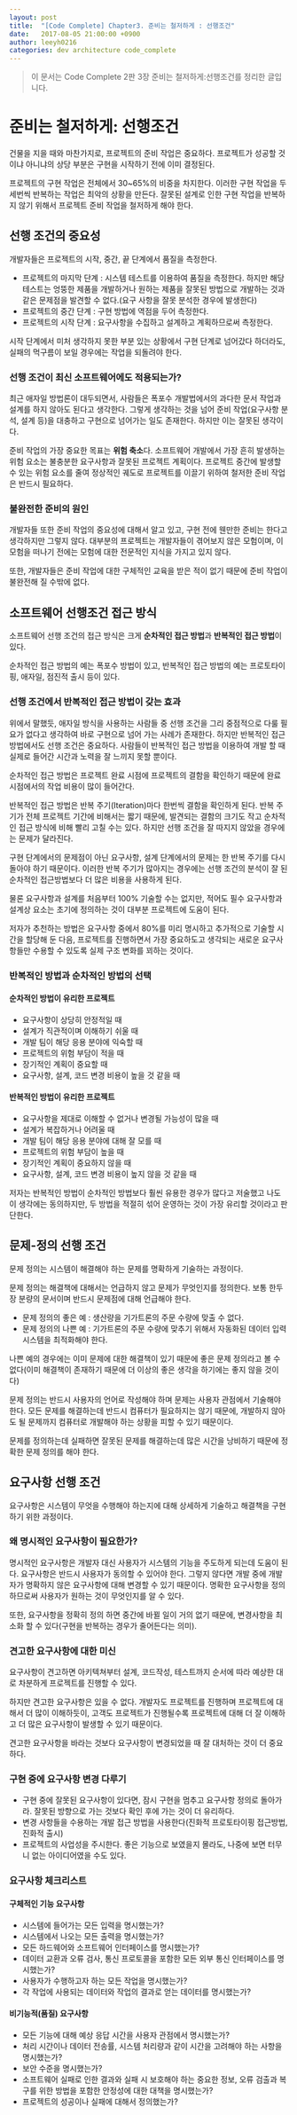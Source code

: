 ```yaml
---
layout: post
title:  "[Code Complete] Chapter3. 준비는 철저하게 : 선행조건"
date:   2017-08-05 21:00:00 +0900
author: leeyh0216
categories: dev architecture code_complete
---
```


> 이 문서는 Code Complete 2판 3장 준비는 철저하게:선행조건를 정리한 글입니다.

# 준비는 철저하게: 선행조건

건물을 지을 때와 마찬가지로, 프로젝트의 준비 작업은 중요하다.
프로젝트가 성공할 것이냐 아니냐의 상당 부분은 구현을 시작하기 전에 이미 결정된다.

프로젝트의 구현 작업은 전체에서 30~65%의 비중을 차지한다. 이러한 구현 작업을 두세번씩 반복하는 작업은 최악의 상황을 만든다. 잘못된 설계로 인한 구현 작업을 반복하지 않기 위해서 프로젝트 준비 작업을 철저하게 해야 한다.

## 선행 조건의 중요성

개발자들은 프로젝트의 시작, 중간, 끝 단계에서 품질을 측정한다.

* 프로젝트의 마지막 단계 : 시스템 테스트를 이용하여 품질을 측정한다. 하지만 해당 테스트는 엉뚱한 제품을 개발하거나 원하는 제품을 잘못된 방법으로 개발하는 것과 같은 문제점을 발견할 수 없다.(요구 사항을 잘못 분석한 경우에 발생한다)
* 프로젝트의 중간 단계 : 구현 방법에 역점을 두어 측정한다.
* 프로젝트의 시작 단계 : 요구사항을 수집하고 설계하고 계획하므로써 측정한다.

시작 단계에서 미처 생각하지 못한 부분 있는 상황에서 구현 단계로 넘어갔다 하더라도, 실패의 먹구름이 보일 경우에는 작업을 되돌려야 한다.

### 선행 조건이 최신 소프트웨어에도 적용되는가?

최근 애자일 방법론이 대두되면서, 사람들은 폭포수 개발법에서의 과다한 문서 작업과 설계를 하지 않아도 된다고 생각한다. 그렇게 생각하는 것을 넘어 준비 작업(요구사항 분석, 설계 등)을 대충하고 구현으로 넘어가는 일도 존재한다.
하지만 이는 잘못된 생각이다.

준비 작업의 가장 중요한 목표는 **위험 축소**다. 소프트웨어 개발에서 가장 흔히 발생하는 위험 요소는 불충분한 요구사항과 잘못된 프로젝트 계획이다. 프로젝트 중간에 발생할 수 있는 위험 요소를 줄여 정상적인 궤도로 프로젝트를 이끌기 위하여 철저한 준비 작업은 반드시 필요하다.

### 불완전한 준비의 원인

개발자들 또한 준비 작업의 중요성에 대해서 알고 있고, 구현 전에 웬만한 준비는 한다고 생각하지만 그렇지 않다.
대부분의 프로젝트는 개발자들이 겪어보지 않은 모험이며, 이 모험을 떠나기 전에는 모험에 대한 전문적인 지식을 가지고 있지 않다.

또한, 개발자들은 준비 작업에 대한 구체적인 교육을 받은 적이 없기 때문에 준비 작업이 불완전해 질 수밖에 없다.

## 소프트웨어 선행조건 접근 방식

소프트웨어 선행 조건의 접근 방식은 크게 **순차적인 접근 방법**과 **반복적인 접근 방법**이 있다.

순차적인 접근 방법의 예는 폭포수 방법이 있고, 반복적인 접근 방법의 예는 프로토타이핑, 애자일, 점진적 출시 등이 있다.

### 선행 조건에서 반복적인 접근 방법이 갖는 효과

위에서 말했듯, 애자일 방식을 사용하는 사람들 중 선행 조건을 그리 중점적으로 다룰 필요가 없다고 생각하여 바로 구현으로 넘어 가는 사례가 존재한다. 하지만 반복적인 접근 방법에서도 선행 조건은 중요하다. 사람들이 반복적인 접근 방법을 이용하여 개발 할 때 실제로 들어간 시간과 노력을 잘 느끼지 못할 뿐이다.

순차적인 접근 방법은 프로젝트 완료 시점에 프로젝트의 결함을 확인하기 때문에 완료 시점에서의 작업 비용이 많이 들어간다. 

반복적인 접근 방법은 반복 주기(Iteration)마다 한번씩 결함을 확인하게 된다. 반복 주기가 전체 프로젝트 기간에 비해서는 짧기 때문에, 발견되는 결함의 크기도 작고 순차적인 접근 방식에 비해 빨리 고칠 수는 있다.
하지만 선행 조건을 잘 따지지 않았을 경우에는 문제가 달라진다.

구현 단계에서의 문제점이 아닌 요구사항, 설계 단계에서의 문제는 한 반복 주기를 다시 돌아야 하기 때문이다.
이러한 반복 주기가 많아지는 경우에는 선행 조건의 분석이 잘 된 순차적인 접근방법보다 더 많은 비용을 사용하게 된다.

물론 요구사항과 설계를 처음부터 100% 기술할 수는 없지만, 적어도 필수 요구사항과 설계상 요소는 초기에 정의하는 것이 대부분 프로젝트에 도움이 된다.

저자가 추천하는 방법은 요구사항 중에서 80%를 미리 명시하고 추가적으로 기술할 시간을 할당해 둔 다음, 프로젝트를 진행하면서 가장 중요하도고 생각되는 새로운 요구사항들만 수용할 수 있도록 실제 구조 변화를 꾀하는 것이다.

### 반복적인 방법과 순차적인 방법의 선택

#### 순차적인 방법이 유리한 프로젝트
* 요구사항이 상당히 안정적일 때
* 설계가 직관적이며 이해하기 쉬울 때
* 개발 팀이 해당 응용 분야에 익숙할 때
* 프로젝트의 위험 부담이 적을 때
* 장기적인 계획이 중요할 때
* 요구사항, 설계, 코드 변경 비용이 높을 것 같을 때


#### 반복적인 방법이 유리한 프로젝트
* 요구사항을 제대로 이해할 수 없거나 변경될 가능성이 많을 때
* 설계가 복잡하거나 어려울 때
* 개발 팀이 해당 응용 분야에 대해 잘 모를 때
* 프로젝트의 위험 부담이 높을 때
* 장기적인 계획이 중요하지 않을 때
* 요구사항, 설계, 코드 변경 비용이 높지 않을 것 같을 때

저자는 반복적인 방법이 순차적인 방법보다 훨씬 유용한 경우가 많다고 저술했고 나도 이 생각에는 동의하지만, 두 방법을 적절히 섞어 운영하는 것이 가장 유리할 것이라고 판단한다.

## 문제-정의 선행 조건

문제 정의는 시스템이 해결해야 하는 문제를 명확하게 기술하는 과정이다.

문제 정의는 해결책에 대해서는 언급하지 않고 문제가 무엇인지를 정의한다.
보통 한두장 분량의 문서이며 반드시 문제점에 대해 언급해야 한다.

* 문제 정의의 좋은 예 : 생산량을 기가트론의 주문 수량에 맞출 수 없다.
* 문제 정의의 나쁜 예 : 기가트론의 주문 수량에 맞추기 위해서 자동화된 데이터 입력 시스템을 최적화해야 한다.

나쁜 예의 경우에는 이미 문제에 대한 해결책이 있기 때문에 좋은 문제 정의라고 볼 수 없다(이미 해결책이 존재하기 때문에 더 이상의 좋은 생각을 하기에는 좋지 않을 것이다)

문제 정의는 반드시 사용자의 언어로 작성해야 하며 문제는 사용자 관점에서 기술해야 한다. 모든 문제를 해결하는데 반드시 컴퓨터가 필요하지는 않기 때문에, 개발하지 않아도 될 문제까지 컴퓨터로 개발해야 하는 상황을 피할 수 있기 때문이다.

문제를 정의하는데 실패하면 잘못된 문제를 해결하는데 많은 시간을 낭비하기 때문에 정확한 문제 정의를 해야 한다.

## 요구사항 선행 조건

요구사항은 시스템이 무엇을 수행해야 하는지에 대해 상세하게 기술하고 해결책을 구현하기 위한 과정이다.

### 왜 명시적인 요구사항이 필요한가?

명시적인 요구사항은 개발자 대신 사용자가 시스템의 기능을 주도하게 되는데 도움이 된다.
요구사항은 반드시 사용자가 동의할 수 있어야 한다. 그렇지 않다면 개발 중에 개발자가 명확하지 않은 요구사항에 대해 변경할 수 있기 때문이다.
명확한 요구사항을 정의하므로써 사용자가 원하는 것이 무엇인지를 알 수 있다.

또한, 요구사항을 정확히 정의 하면 중간에 바뀔 일이 거의 없기 때문에, 변경사항을 최소화 할 수 있다(구현을 반복하는 경우가 줄어든다는 의미).

### 견고한 요구사항에 대한 미신

요구사항이 견고하면 아키텍쳐부터 설계, 코드작성, 테스트까지 순서에 따라 예상한 대로 차분하게 프로젝트를 진행할 수 있다.

하지만 견고한 요구사항은 있을 수 없다. 개발자도 프로젝트를 진행하며 프로젝트에 대해서 더 많이 이해하듯이, 고객도 프로젝트가 진행될수록 프로젝트에 대해 더 잘 이해하고 더 많은 요구사항이 발생할 수 있기 때문이다.

견고한 요구사항을 바라는 것보다 요구사항이 변경되었을 때 잘 대처하는 것이 더 중요하다.

### 구현 중에 요구사항 변경 다루기

* 구현 중에 잘못된 요구사항이 있다면, 잠시 구현을 멈추고 요구사항 정의로 돌아가라. 잘못된 방향으로 가는 것보다 확인 후에 가는 것이 더 유리하다.
* 변경 사항들을 수용하는 개발 접근 방법을 사용한다(진화적 프로토타이핑 접근방법, 진화적 출시)
* 프로젝트의 사업성을 주시한다. 좋은 기능으로 보였을지 몰라도, 나중에 보면 터무니 없는 아이디어였을 수도 있다.

### 요구사항 체크리스트

#### 구체적인 기능 요구사항
* 시스템에 들어가는 모든 입력을 명시했는가?
* 시스템에서 나오는 모든 출력을 명시했는가?
* 모든 하드웨어와 소프트웨어 인터페이스를 명시했는가?
* 데이터 교환과 오류 검사, 통신 프로토콜을 포함한 모든 외부 통신 인터페이스를 명시했는가?
* 사용자가 수행하고자 하는 모든 작업을 명시했는가?
* 각 작업에 사용되는 데이터와 작업의 결과로 얻는 데이터를 명시했는가?

#### 비기능적(품질) 요구사항
* 모든 기능에 대해 예상 응답 시간을 사용자 관점에서 명시했는가?
* 처리 시간이나 데이터 전송률, 시스템 처리량과 같이 시간을 고려해야 하는 사항을 명시했는가?
* 보안 수준을 명시했는가?
* 소프트웨어 실패로 인한 결과와 실패 시 보호해야 하는 중요한 정보, 오류 검출과 복구를 위한 방법을 포함한 안정성에 대한 대책을 명시했는가?
* 프로젝트의 성공이나 실패에 대해서 정의했는가?